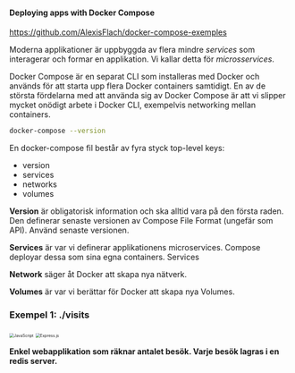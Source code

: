 #### Deploying apps with Docker Compose

https://github.com/AlexisFlach/docker-compose-exemples

Moderna applikationer är uppbyggda av flera mindre *services* som interagerar och formar en applikation. Vi kallar detta för *microsservices*.

Docker Compose är en separat CLI som installeras med Docker och används för att starta upp flera Docker containers samtidigt. En av de största fördelarna med att använda sig av Docker Compose är att vi slipper mycket onödigt arbete i Docker CLI, exempelvis networking mellan containers.

```bash
docker-compose --version
```

En docker-compose fil består av fyra styck top-level keys:

- version
- services
- networks
- volumes

**Version** är obligatorisk information och ska alltid vara på den första raden. Den definerar senaste versionen av Compose File Format (ungefär som API). Använd senaste versionen.

**Services** är var vi definerar applikationens microservices. Compose deployar dessa som sina egna containers. Services 

**Network** säger åt Docker att skapa nya nätverk.

**Volumes** är var vi berättar för Docker att skapa nya Volumes.

### Exempel 1: ./visits

<img src="https://img.shields.io/badge/javascript-%23323330.svg?style=for-the-badge&logo=javascript&logoColor=%23F7DF1E" alt="JavaScript" style="zoom:50%;" />

<img src="https://img.shields.io/badge/express.js-%23404d59.svg?style=for-the-badge&logo=express&logoColor=%2361DAFB" alt="Express.js" style="zoom:50%;" />

**Enkel webapplikation som räknar antalet besök. Varje besök lagras i en redis server.**

